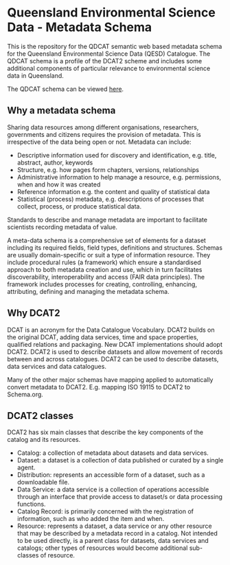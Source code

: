 # Queensland Environmental Science Data - Metadata Schema
This is the repository for the QDCAT semantic web based metadata schema for the Queensland Environmental Science Data (QESD) Catalogue. The QDCAT schema is a profile of the DCAT2 scheme and includes some additional components of particular relevance to environmental science data in Queensland. 

The QDCAT schema can be viewed [here](./QDCAT-Profile.md).

## Why a metadata schema
Sharing data resources among different organisations, researchers, governments and citizens requires the provision of metadata. This is irrespective of the data being open or not. Metadata can include:

- Descriptive information used for discovery and identification, e.g. title, abstract, author, keywords
- Structure, e.g. how pages form chapters, versions, relationships
- Administrative information to help manage a resource, e.g. permissions, when and how it was created
- Reference information e.g. the content and quality of statistical data
- Statistical (process) metadata, e.g. descriptions of processes that collect, process, or produce statistical data.

Standards to describe and manage metadata are important to facilitate scientists recording metadata of value.

A meta-data schema is a comprehensive set of elements for a dataset including its required fields, field types, definitions and structures. Schemas are usually domain-specific or suit a type of information resource. They include procedural rules (a framework) which ensure a standardised approach to both metadata creation and use, which in turn facilitates discoverability, interoperability and access (FAIR data principles). The framework includes processes for creating, controlling, enhancing, attributing, defining and managing the metadata schema. 

## Why DCAT2
DCAT is an acronym for the Data Catalogue Vocabulary. DCAT2 builds on the original DCAT, adding data services, time and space properties, qualified relations and packaging. New DCAT implementations should adopt DCAT2. DCAT2 is used to describe datasets and allow movement of records between and across catalogues. DCAT2 can be used to describe datasets, data services and data catalogues.

Many of the other major schemas have mapping applied to automatically convert metadata to DCAT2. E.g. mapping ISO 19115 to DCAT2 to Schema.org.

## DCAT2 classes
DCAT2 has six main classes that describe the key components of the catalog and its resources.

- Catalog: a collection of metadata about datasets and data services.
- Dataset: a dataset is a collection of data published or curated by a single agent.
- Distribution: represents an accessible form of a dataset, such as a downloadable file.
- Data Service: a data service is a collection of operations accessible through an interface that provide access to dataset/s or data processing functions.
- Catalog Record: is primarily concerned with the registration of information, such as who added the item and when.
- Resource: represents a dataset, a data service or any other resource that may be described by a metadata record in a catalog. Not intended to be used directly, is a parent class for datasets, data services and catalogs; other types of resources would become additional sub-classes of resource.



